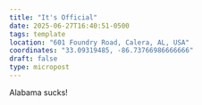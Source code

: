 ```yaml
---
title: "It's Official"
date: 2025-06-27T16:40:51-0500
tags: template
location: "601 Foundry Road, Calera, AL, USA"
coordinates: "33.09319485, -86.73766986666666"
draft: false
type: micropost
---
```

Alabama sucks!
